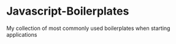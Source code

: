 # Javascript-Boilerplates
My collection of most commonly used boilerplates when starting applications
